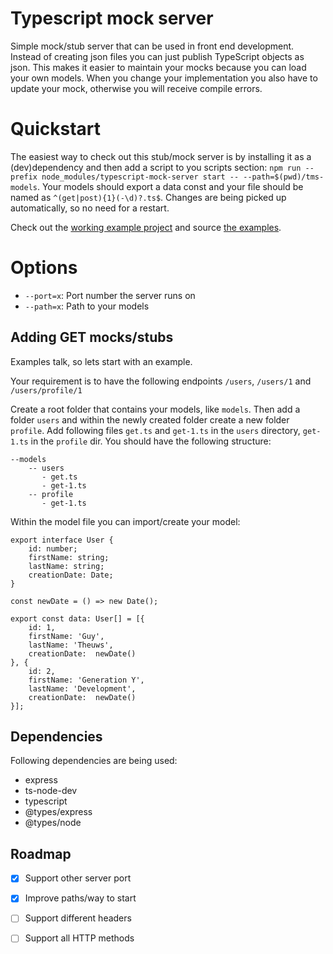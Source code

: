 # Typescript mock server
Simple mock/stub server that can be used in front end development. Instead of creating json files you can just publish TypeScript objects as json. 
This makes it easier to maintain your mocks because you can load your own models. When you change your implementation you also 
have to update your mock, otherwise you will receive compile errors.

# Quickstart
The easiest way to check out this stub/mock server is by installing it as a (dev)dependency and then 
add a script to you scripts section: `npm run --prefix node_modules/typescript-mock-server start -- --path=$(pwd)/tms-models`. 
Your models should export a data const and your file should be named as `^(get|post){1}(-\d)?.ts$`. 
Changes are being picked up automatically, so no need for a restart.

Check out the [working example project](https://github.com/GuyT07/typescript-mock-server-examle) and source [the examples](https://github.com/GuyT07/typescript-mock-server/tree/main/tms-models/users).

# Options
- `--port=x`: Port number the server runs on
- `--path=x`: Path to your models

## Adding GET mocks/stubs
Examples talk, so lets start with an example.

Your requirement is to have the following endpoints `/users`, `/users/1` and `/users/profile/1`

Create a root folder that contains your models, like `models`. Then add a folder `users` and within the newly created folder 
create a new folder `profile`. Add following files `get.ts` and `get-1.ts` in the `users` directory, `get-1.ts` in the `profile` dir. You should 
have the following structure:

```
--models
    -- users
       - get.ts
       - get-1.ts
    -- profile
       - get-1.ts
```

Within the model file you can import/create your model:

```
export interface User {
    id: number;
    firstName: string;
    lastName: string;
    creationDate: Date;
}

const newDate = () => new Date();

export const data: User[] = [{
    id: 1,
    firstName: 'Guy',
    lastName: 'Theuws',
    creationDate:  newDate()
}, {
    id: 2,
    firstName: 'Generation Y',
    lastName: 'Development',
    creationDate:  newDate()
}];
```

## Dependencies
Following dependencies are being used:

- express
- ts-node-dev
- typescript
- @types/express
- @types/node

## Roadmap
- [x] Support other server port
- [x] Improve paths/way to start
- [ ] Support different headers
- [ ] Support all HTTP methods


